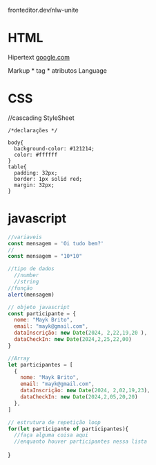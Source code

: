 fronteditor.dev/nlw-unite

# HTML
  Hipertext
  <a href= https://www.google.com/>google.com</a>

  Markup
    * tag
    * atributos
  Language

# CSS
//cascading StyleSheet

```
/*declarações */

body{
  background-color: #121214;
  color: #ffffff
}
table{
  padding: 32px;
  border: 1px solid red;
  margin: 32px;
}
```

# javascript
```js
//variaveis
const mensagem = 'Oi tudo bem?'
//
const mensagem = "10*10"

//tipo de dados
  //number
  //string
//função
alert(mensagem)

// objeto javascript
const participante = { 
  nome: "Mayk Brito",
  email: "mayk@gmail.com",
  dataInscrição: new Date(2024, 2,22,19,20 ),
  dataCheckIn: new Date(2024,2,25,22,00)
}

//Array
let participantes = [
  {
    nome: "Mayk Brito",
    email: "mayk@gmail.com",
    dataInscrição: new Date(2024, 2,02,19,23),
    dataCheckIn: new Date(2024,2,05,20,20)
  },
]

// estrutura de repetição loop
for(let participante of participantes){
  //faça alguma coisa aqui
  //enquanto houver participantes nessa lista
  ```
}
